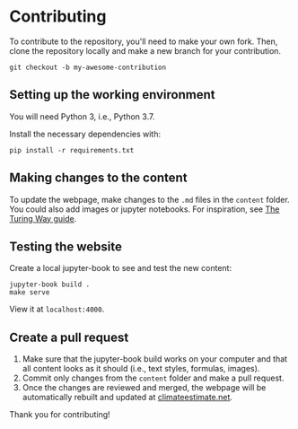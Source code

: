 # Contributing 

To contribute to the repository, you'll need to make your own fork. Then, clone the repository locally and make a new branch for your contribution.

```
git checkout -b my-awesome-contribution
```

## Setting up the working environment

You will need Python 3, i.e., Python 3.7.

Install the necessary dependencies with:

```
pip install -r requirements.txt
```

## Making changes to the content

To update the webpage, make changes to the `.md` files in the `content` folder.
You could also add images or jupyter notebooks. For inspiration, see [The Turing Way guide](https://the-turing-way.netlify.com).

## Testing the website

Create a local jupyter-book to see and test the new content:

```
jupyter-book build .
make serve
```

View it at `localhost:4000`.

## Create a pull request 

1. Make sure that the jupyter-book build works on your computer and that all content looks as it should (i.e., text styles, formulas, images).
2. Commit only changes from the `content` folder and make a pull request. 
3. Once the changes are reviewed and merged, the webpage will be automatically rebuilt and updated at [climateestimate.net](https://climateestimate.net/getting-started).

Thank you for contributing!

